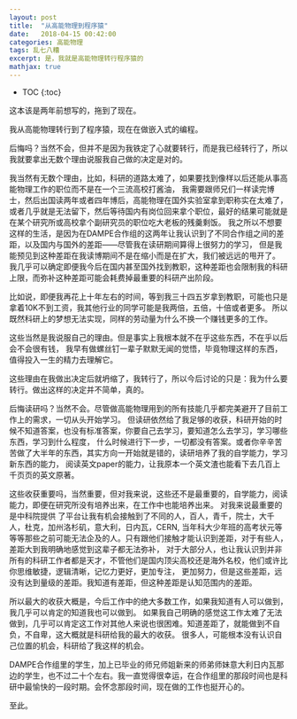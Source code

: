 ```yaml
---
layout: post
title:  "从高能物理到程序猿" 
date:   2018-04-15 00:42:00
categories: 高能物理
tags: 乱七八糟
excerpt: 是，我就是高能物理转行程序猿的
mathjax: true
---
```

* TOC
{:toc}

这本该是两年前想写的，拖到了现在。    


我从高能物理转行到了程序猿，现在在做嵌入式的编程。


后悔吗？当然不会，但并不是因为我铁定了心就要转行，而是我已经转行了，所以我就要拿出无数个理由说服我自己做的决定是对的。


我当然有无数个理由，比如，科研的道路太难了，如果要找到像样以后还能从事高能物理工作的职位而不是在一个三流高校打酱油，
我需要跟师兄们一样读完博士，然后出国读两年或者四年博后，高能物理在国外实验室拿到职称实在太难了，
或者几乎就是无法留下，然后等待国内有岗位回来拿个职位，最好的结果可能就是在某个研究所或高校拿个副研究员的职位吃大老板的残羹剩饭。
我之所以不想要这样的生活，是因为在DAMPE合作组的这两年让我认识到了不同合作组之间的差距，以及国内与国外的差距——尽管我在读研期间算得上很努力的学习，
但是我能预见到这种差距在我读博期间不是在缩小而是在扩大，我们被远远的甩开了。
我几乎可以确定即便我今后在国内甚至国外找到教职，这种差距也会限制我的科研上限，而弥补这种差距可能会耗费掉最重要的科研产出阶段。


比如说，即便我再花上十年左右的时间，等到我三十四五岁拿到教职，可能也只是拿着10K不到工资，我其他行业的同学可能是我两倍，五倍，十倍或者更多。
所以既然科研上的梦想无法实现，同样的劳动量为什么不换一个赚钱更多的工作。


这些当然是我说服自己的理由。但是事实上我根本就不在乎这些东西，不在乎以后会不会很有钱，
我早有做螺丝钉一辈子默默无闻的觉悟，毕竟物理这样的东西，值得投入一生的精力去理解它。


这些理由在我做出决定后就坍缩了，我转行了，所以今后讨论的只是：我为什么要转行。做出这样的决定并不简单，真的。


后悔读研吗？当然不会。尽管做高能物理用到的所有技能几乎都完美避开了目前工作上的需求，一切从头开始学习。
但读研依然给了我足够的收获，科研开始的时候不知道答案，也没有标准答案，你要自己去学习，要知道怎么去学习，学习哪些东西，学习到什么程度，
什么时候进行下一步，一切都没有答案。或者你辛辛苦苦做了大半年的东西，其实方向一开始就是错的，读研培养了我的自学能力，学习新东西的能力，
阅读英文paper的能力，让我原本一个英文渣也能看下去几百上千页页的英文原著。 


这些收获重要吗，当然重要，但对我来说，这些还不是最重要的，自学能力，阅读能力，即便在研究所没有培养出来，在工作中也能培养出来。
对我来说最重要的是中科院提供 了平台让我有机会接触到了不同的人，百人，青千，院士，大千人，杜克，加州洛杉矶，意大利，日内瓦，CERN, 
当年科大少年班的高考状元等等等那些之前可能无法企及的人。只有跟他们接触才能认识到差距，对于有些人，差距大到我明确地感觉到这辈子都无法弥补，
对于大部分人，也让我认识到并非所有的科研工作者都是天才，不管他们是国内顶尖高校还是海外名校，他们或许比你思维敏捷，逻辑清晰，记忆力更好，更加专注，
更加努力，但是这些差距，远没有达到量级的差距。我知道有差距，但这种差距是认知范围内的差距。


所以最大的收获大概是，今后工作中的绝大多数工作，如果我知道有人可以做到，我几乎可以肯定的知道我也可以做到。
如果我自己明确的感觉这工作太难了无法做到，几乎可以肯定这工作对其他人来说也很困难。知道差距了，就能做到不自负，不自卑，这大概就是科研给我的最大的收获。
很多人，可能根本没有认识自己位置的机会，科研给了我这样的机会。


DAMPE合作组里的学生，加上已毕业的师兄师姐新来的师弟师妹意大利日内瓦那边的学生，也不过二十个左右。我一直觉得很幸运，在合作组里的那段时间也是科研中最愉快的一段时期。会怀念那段时间，现在做的工作也挺开心的。


至此。

